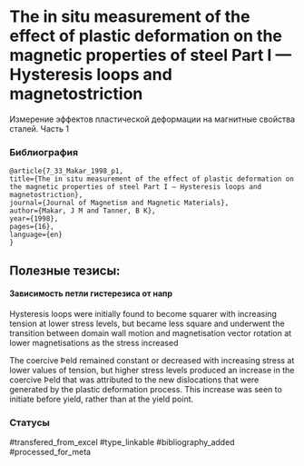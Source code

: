 # The in situ measurement of the effect of plastic deformation on the magnetic properties of steel Part I — Hysteresis loops and magnetostriction

Измерение эффектов пластической деформации на магнитные свойства сталей. Часть 1

### Библиография
```
@article{7_33_Makar_1998_p1,
title={The in situ measurement of the effect of plastic deformation on the magnetic properties of steel Part I — Hysteresis loops and magnetostriction},
journal={Journal of Magnetism and Magnetic Materials},
author={Makar, J M and Tanner, B K},
year={1998},
pages={16},
language={en}
}
```

## Полезные тезисы:

#### Зависимость петли гистерезиса от напр
Hysteresis loops were initially found to become squarer with increasing tension
at lower stress levels, but became less square and underwent the transition between domain wall motion and magnetisation vector rotation at lower magnetisations as the stress increased

The coercive Þeld remained constant or decreased with increasing stress at lower values of tension, but higher stress levels produced an increase in the coercive Þeld that was attributed to the new dislocations that were generated by the plastic deformation
process. This increase was seen to initiate before yield, rather than at the yield point.

### Статусы
#transfered_from_excel 
#type_linkable 
#bibliography_added
#processed_for_meta
